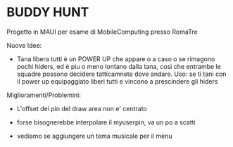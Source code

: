 # BUDDY HUNT

Progetto in MAUI per esame di MobileComputing presso RomaTre

Nuove Idee:

- Tana libera tutti è un POWER UP che appare o a caso o se rimagono pochi hiders, ed è piu o meno lontano dalla tana, cosi che entrambe le squadre possono decidere tatticamnete dove andare. Uso: se ti tani con il power up equipaggiato liberi tutti e vincono a prescindere gli hiders

Miglioramenti/Problemini:
- L'offset dei pin del draw area non e' centrato

- forse bisognerebbe interpolare il myuserpin, va un po a scatti

- vediamo se aggiungere un tema musicale per il menu
